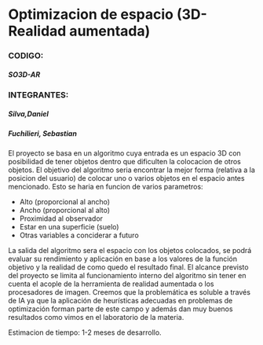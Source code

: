 # Optimizacion de espacio (3D-Realidad aumentada)
### CODIGO:
##### SO3D-AR

### INTEGRANTES:
##### Silva,Daniel
##### Fuchilieri, Sebastian

El proyecto se basa en un algoritmo cuya entrada es un espacio 3D con posibilidad de tener objetos dentro que dificulten la colocacion de otros objetos.
El objetivo del algoritmo seria encontrar la mejor forma (relativa a la posicion del usuario) de colocar uno o varios objetos en el espacio antes mencionado. Esto se haria en funcion de varios parametros:
- Alto (proporcional al ancho)
- Ancho (proporcional al alto)
- Proximidad al observador
- Estar en una superficie (suelo)
- Otras variables a conciderar a futuro

La salida del algoritmo sera el espacio con los objetos colocados, se podrá evaluar su rendimiento y aplicación en base a los valores de la función objetivo y la realidad de como quedo el resultado final.
El alcance previsto del proyecto se limita al funcionamiento interno del algoritmo sin tener en cuenta el acople de la herramienta de realidad aumentada o los procesadores de imagen. Creemos que la problemática es soluble a través de IA ya que la aplicación de heurísticas adecuadas en problemas de optimización forman parte de este campo y además dan muy buenos resultados como vimos en el laboratorio de la materia.

Estimacion de tiempo:
1-2 meses de desarrollo.